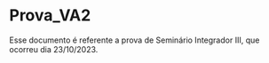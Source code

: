 # Prova_VA2
Esse documento é referente a prova de Seminário Integrador III, que ocorreu dia 23/10/2023.
